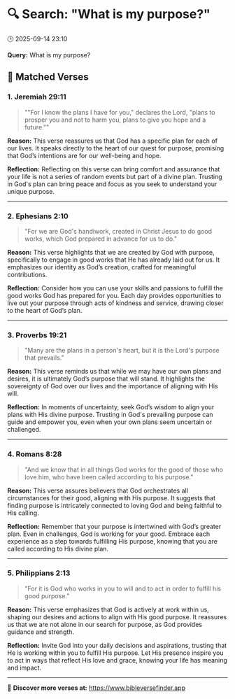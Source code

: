 # 🔍 Search: "What is my purpose?"
🕒 2025-09-14 23:10

**Query:** What is my purpose?

## 📖 Matched Verses

### 1. Jeremiah 29:11
> ""For I know the plans I have for you," declares the Lord, "plans to prosper you and not to harm you, plans to give you hope and a future.""

**Reason:** This verse reassures us that God has a specific plan for each of our lives. It speaks directly to the heart of our quest for purpose, promising that God’s intentions are for our well-being and hope.

**Reflection:** Reflecting on this verse can bring comfort and assurance that your life is not a series of random events but part of a divine plan. Trusting in God's plan can bring peace and focus as you seek to understand your unique purpose.

---

### 2. Ephesians 2:10
> "For we are God's handiwork, created in Christ Jesus to do good works, which God prepared in advance for us to do."

**Reason:** This verse highlights that we are created by God with purpose, specifically to engage in good works that He has already laid out for us. It emphasizes our identity as God’s creation, crafted for meaningful contributions.

**Reflection:** Consider how you can use your skills and passions to fulfill the good works God has prepared for you. Each day provides opportunities to live out your purpose through acts of kindness and service, drawing closer to the heart of God’s plan.

---

### 3. Proverbs 19:21
> "Many are the plans in a person's heart, but it is the Lord's purpose that prevails."

**Reason:** This verse reminds us that while we may have our own plans and desires, it is ultimately God’s purpose that will stand. It highlights the sovereignty of God over our lives and the importance of aligning with His will.

**Reflection:** In moments of uncertainty, seek God’s wisdom to align your plans with His divine purpose. Trusting in God's prevailing purpose can guide and empower you, even when your own plans seem uncertain or challenged.

---

### 4. Romans 8:28
> "And we know that in all things God works for the good of those who love him, who have been called according to his purpose."

**Reason:** This verse assures believers that God orchestrates all circumstances for their good, aligning with His purpose. It suggests that finding purpose is intricately connected to loving God and being faithful to His calling.

**Reflection:** Remember that your purpose is intertwined with God’s greater plan. Even in challenges, God is working for your good. Embrace each experience as a step towards fulfilling His purpose, knowing that you are called according to His divine plan.

---

### 5. Philippians 2:13
> "For it is God who works in you to will and to act in order to fulfill his good purpose."

**Reason:** This verse emphasizes that God is actively at work within us, shaping our desires and actions to align with His good purpose. It reassures us that we are not alone in our search for purpose, as God provides guidance and strength.

**Reflection:** Invite God into your daily decisions and aspirations, trusting that He is working within you to fulfill His purpose. Let His presence inspire you to act in ways that reflect His love and grace, knowing your life has meaning and impact.

---

🔗 **Discover more verses at:** https://www.bibleversefinder.app
